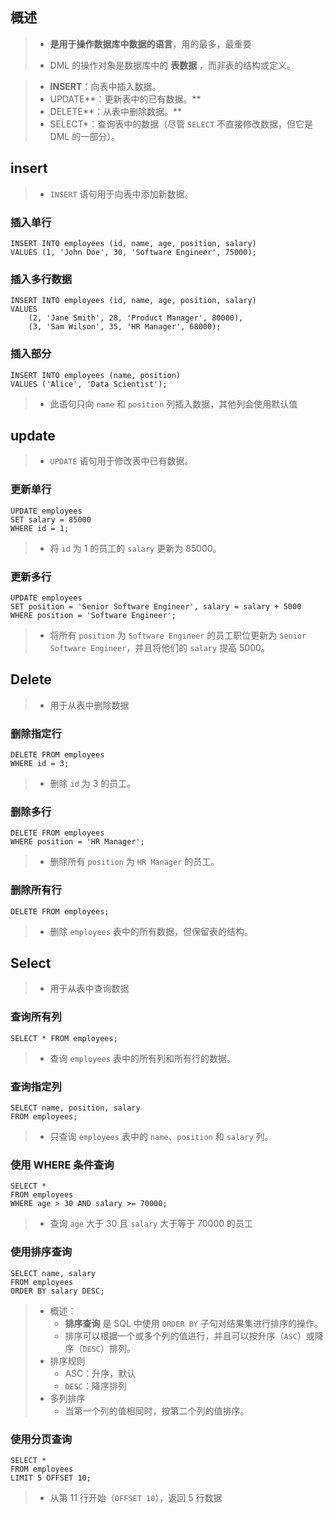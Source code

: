 ## 概述

> - **是用于操作数据库中数据的语言**，用的最多，最重要
>
> - DML 的操作对象是数据库中的  **表数据**  ，而非表的结构或定义。

> - **INSERT**：向表中插入数据。
> - UPDATE**：更新表中的已有数据。**
> - DELETE**：从表中删除数据。**
> - SELECT*：查询表中的数据（尽管 `SELECT` 不直接修改数据，但它是 DML 的一部分）。



## insert

> - `INSERT` 语句用于向表中添加新数据。

### 插入单行

```mysql
INSERT INTO employees (id, name, age, position, salary) 
VALUES (1, 'John Doe', 30, 'Software Engineer', 75000);
```

### 插入多行数据

```mysql
INSERT INTO employees (id, name, age, position, salary) 
VALUES 
    (2, 'Jane Smith', 28, 'Product Manager', 80000),
    (3, 'Sam Wilson', 35, 'HR Manager', 68000);
```

### 插入部分

```mysql
INSERT INTO employees (name, position) 
VALUES ('Alice', 'Data Scientist');
```

> - 此语句只向 `name` 和 `position` 列插入数据，其他列会使用默认值



## update

> - `UPDATE` 语句用于修改表中已有数据。

### 更新单行

```mysql
UPDATE employees 
SET salary = 85000 
WHERE id = 1;
```

> - 将 `id` 为 1 的员工的 `salary` 更新为 85000。

### 更新多行

```mysql
UPDATE employees 
SET position = 'Senior Software Engineer', salary = salary + 5000 
WHERE position = 'Software Engineer';
```

> - 将所有 `position` 为 `Software Engineer` 的员工职位更新为 `Senior Software Engineer`，并且将他们的 `salary` 提高 5000。



## Delete

> - 用于从表中删除数据

### 删除指定行

```
DELETE FROM employees 
WHERE id = 3;
```

> - 删除 `id` 为 3 的员工。

### 删除多行

```
DELETE FROM employees 
WHERE position = 'HR Manager';
```

> - 删除所有 `position` 为 `HR Manager` 的员工。

### 删除所有行

```
DELETE FROM employees;
```

> - 删除 `employees` 表中的所有数据，但保留表的结构。



## Select

> - 用于从表中查询数据

###  查询所有列

```
SELECT * FROM employees;
```

> - 查询 `employees` 表中的所有列和所有行的数据。

###  查询指定列

```
SELECT name, position, salary 
FROM employees;
```

> - 只查询 `employees` 表中的 `name`、`position` 和 `salary` 列。

### 使用 WHERE 条件查询

```
SELECT * 
FROM employees 
WHERE age > 30 AND salary >= 70000;
```

> - 查询 `age` 大于 30 且 `salary` 大于等于 70000 的员工

###  使用排序查询

```
SELECT name, salary 
FROM employees 
ORDER BY salary DESC;
```

> - 概述：
>   - **排序查询** 是 SQL 中使用 `ORDER BY` 子句对结果集进行排序的操作。
>   - 排序可以根据一个或多个列的值进行，并且可以按升序（`ASC`）或降序（`DESC`）排列。
> - 排序规则
>   - ASC：升序，默认
>   - `DESC`：降序排列
> - 多列排序
>   - 当第一个列的值相同时，按第二个列的值排序。

### 使用分页查询

```
SELECT * 
FROM employees 
LIMIT 5 OFFSET 10;
```

> - 从第 11 行开始（`OFFSET 10`），返回 5 行数据


















